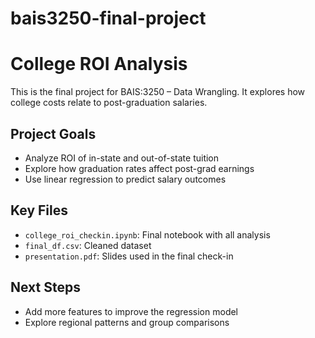 # bais3250-final-project
# College ROI Analysis

This is the final project for BAIS:3250 – Data Wrangling. It explores how college costs relate to post-graduation salaries.

## Project Goals

- Analyze ROI of in-state and out-of-state tuition
- Explore how graduation rates affect post-grad earnings
- Use linear regression to predict salary outcomes

## Key Files

- `college_roi_checkin.ipynb`: Final notebook with all analysis
- `final_df.csv`: Cleaned dataset
- `presentation.pdf`: Slides used in the final check-in

## Next Steps

- Add more features to improve the regression model
- Explore regional patterns and group comparisons
